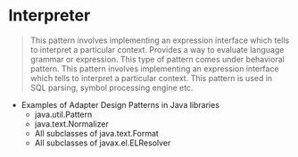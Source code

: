 # Interpreter

> This pattern involves implementing an expression interface which tells to interpret a particular context. Provides a way to evaluate language grammar or expression. This type of pattern comes under behavioral pattern. This pattern involves implementing an expression interface which tells to interpret a particular context. This pattern is used in SQL parsing, symbol processing engine etc.

- Examples of Adapter Design Patterns in Java libraries
	- java.util.Pattern
	- java.text.Normalizer
	- All subclasses of java.text.Format
	- All subclasses of javax.el.ELResolver